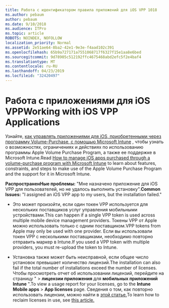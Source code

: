 ```yaml
---
title: Работа с идентификатором правила приложений для iOS VPP 1018
ms.author: pebaum
author: pebaum
ms.date: 9/10/2018
ms.audience: ITPro
ms.topic: article
ROBOTS: NOINDEX, NOFOLLOW
localization_priority: Normal
ms.assetid: 2e51ae64-8ba2-42e1-9e3e-f4aad102c391
ms.openlocfilehash: 65b9a727171a7551068717f6327f15e1aa8e6bed
ms.sourcegitcommit: 9d78905c512192ffc4675468abd2efc5f2e4baf4
ms.translationtype: MT
ms.contentlocale: ru-RU
ms.lasthandoff: 04/23/2019
ms.locfileid: "32420497"
---
```

# <a name="working-with-ios-vpp-applications"></a><span data-ttu-id="aa0e6-102">Работа с приложениями для iOS VPP</span><span class="sxs-lookup"><span data-stu-id="aa0e6-102">Working with iOS VPP Applications</span></span>

<span data-ttu-id="aa0e6-103">Узнайте, [как управлять приложениями для iOS, приобретенными через программу Volume-Purchase, с помощью Microsoft Intune](https://docs.microsoft.com/intune/vpp-apps-ios) , чтобы узнать о возможностях, ограничениях и действиях по использованию программы Apple Volume Purchase Program, а также ее поддержке в Microsoft Intune.</span><span class="sxs-lookup"><span data-stu-id="aa0e6-103">Read [How to manage iOS apps purchased through a volume-purchase program with Microsoft Intune](https://docs.microsoft.com/intune/vpp-apps-ios) to learn about features, constraints, and steps to make use of the Apple Volume Purchase Program and the support for it in Microsoft Intune.</span></span> 
  
 <span data-ttu-id="aa0e6-104">**РаспространенНые проблемы:** "Мне назначено приложение для iOS VPP для пользователей, но не удалось выполнить установку".</span><span class="sxs-lookup"><span data-stu-id="aa0e6-104">**Common Issues:** "I assigned an iOS VPP app to my users, but the installation failed."</span></span> 
  
- <span data-ttu-id="aa0e6-105">Это может произойти, если один токен VPP используется для нескольких поставщиков услуг управления мобильными устройствами.</span><span class="sxs-lookup"><span data-stu-id="aa0e6-105">This can happen if a single VPP token is used across multiple mobile device management providers.</span></span> <span data-ttu-id="aa0e6-106">Токены VPP от Apple можно использовать только с одним поставщиком.</span><span class="sxs-lookup"><span data-stu-id="aa0e6-106">VPP tokens from Apple may only be used with one provider.</span></span> <span data-ttu-id="aa0e6-107">Если вы использовали токен VPP с несколькими поставщиками, необходимо повторно отправить маркер в Intune.</span><span class="sxs-lookup"><span data-stu-id="aa0e6-107">If you used a VPP token with multiple providers, you must re-upload the token to Intune.</span></span>
    
- <span data-ttu-id="aa0e6-108">Установка также может быть неисправной, если общее число установок превышает количество лицензий.</span><span class="sxs-lookup"><span data-stu-id="aa0e6-108">The installation can also fail if the total number of installations exceed the number of licenses.</span></span> <span data-ttu-id="aa0e6-109">Чтобы просмотреть отчет об использовании лицензий, перейдите на страницу " \> **лицензии приложения** для **мобильных приложений Intune** ".</span><span class="sxs-lookup"><span data-stu-id="aa0e6-109">To view a usage report for your licenses, go to the **Intune Mobile apps** \> **App licenses** page.</span></span> <span data-ttu-id="aa0e6-110">Сведения о том, как повторно использовать лицензии, можно найти в [этой статье.](https://docs.microsoft.com/intune/vpp-apps-ios#revoking-app-licenses-and-deleting-tokens)</span><span class="sxs-lookup"><span data-stu-id="aa0e6-110">To learn how to reclaim licenses in use, see [this article.](https://docs.microsoft.com/intune/vpp-apps-ios#revoking-app-licenses-and-deleting-tokens)</span></span>
    

